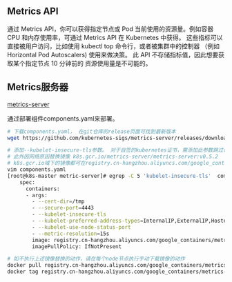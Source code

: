 ## Metrics API
通过 Metrics API，你可以获得指定节点或 Pod 当前使用的资源量。例如容器 CPU 和内存使用率，可通过 Metrics API 在 Kubernetes 中获得。 这些指标可以直接被用户访问，比如使用 kubectl top 命令行，或者被集群中的控制器 （例如 Horizontal Pod Autoscalers) 使用来做决策。
此 API 不存储指标值，因此想要获取某个指定节点 10 分钟前的 资源使用量是不可能的。

## Metrics服务器
[metrics-server](https://github.com/kubernetes-sigs/metrics-server)

通过部署组件components.yaml来部署。
```bash
# 下载components.yaml， 在git仓库的release页面可找到最新版本
wget https://github.com/kubernetes-sigs/metrics-server/releases/download/v0.5.2/components.yaml

# 添加--kubelet-insecure-tls参数。 对于自签的kubernetes证书，需添加此参数跳过证书认证检测
# 此外因网络原因替换镜像 k8s.gcr.io/metrics-server/metrics-server:v0.5.2
# k8s.gcr.io域下的镜像都可在registry.cn-hangzhou.aliyuncs.com/google_containers找到对应的
vim components.yaml
[root@k8s-master metric-server]# egrep -C 5 'kubelet-insecure-tls'  components.yaml 
    spec:
      containers:
      - args:
        - --cert-dir=/tmp
        - --secure-port=4443
        - --kubelet-insecure-tls
        - --kubelet-preferred-address-types=InternalIP,ExternalIP,Hostname
        - --kubelet-use-node-status-port
        - --metric-resolution=15s
        image: registry.cn-hangzhou.aliyuncs.com/google_containers/metrics-server:v0.5.2
        imagePullPolicy: IfNotPresent

# 如不执行上述镜像替换的动作，请在每个node节点执行手动下载镜像的动作
docker pull registry.cn-hangzhou.aliyuncs.com/google_containers/metrics-server:v0.5.2
docker tag registry.cn-hangzhou.aliyuncs.com/google_containers/metrics-server:v0.5.2 k8s.gcr.io/metrics-server/metrics-server:v0.5.2

```
